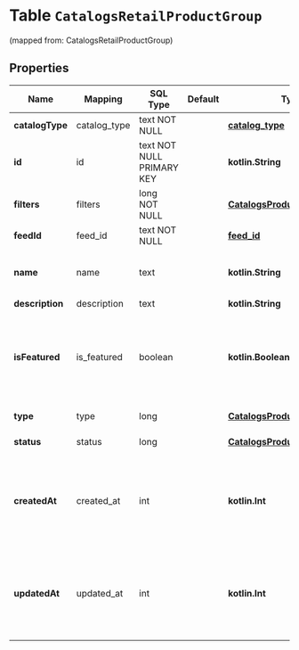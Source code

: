 
# Table `CatalogsRetailProductGroup`
(mapped from: CatalogsRetailProductGroup)

## Properties
Name | Mapping | SQL Type | Default | Type | Description | Notes
---- | ------- | -------- | ------- | ---- | ----------- | -----
**catalogType** | catalog_type | text NOT NULL |  | [**catalog_type**](#CatalogType) |  | 
**id** | id | text NOT NULL PRIMARY KEY |  | **kotlin.String** | ID of the catalog product group. | 
**filters** | filters | long NOT NULL |  | [**CatalogsProductGroupFilters**](CatalogsProductGroupFilters.md) |  |  [foreignkey]
**feedId** | feed_id | text NOT NULL |  | [**feed_id**](#FeedId) |  | 
**name** | name | text |  | **kotlin.String** | Name of catalog product group |  [optional]
**description** | description | text |  | **kotlin.String** |  |  [optional]
**isFeatured** | is_featured | boolean |  | **kotlin.Boolean** | boolean indicator of whether the product group is being featured or not |  [optional]
**type** | type | long |  | [**CatalogsProductGroupType**](CatalogsProductGroupType.md) |  |  [optional] [foreignkey]
**status** | status | long |  | [**CatalogsProductGroupStatus**](CatalogsProductGroupStatus.md) |  |  [optional] [foreignkey]
**createdAt** | created_at | int |  | **kotlin.Int** | Unix timestamp in seconds of when catalog product group was created. |  [optional]
**updatedAt** | updated_at | int |  | **kotlin.Int** | Unix timestamp in seconds of last time catalog product group was updated. |  [optional]













